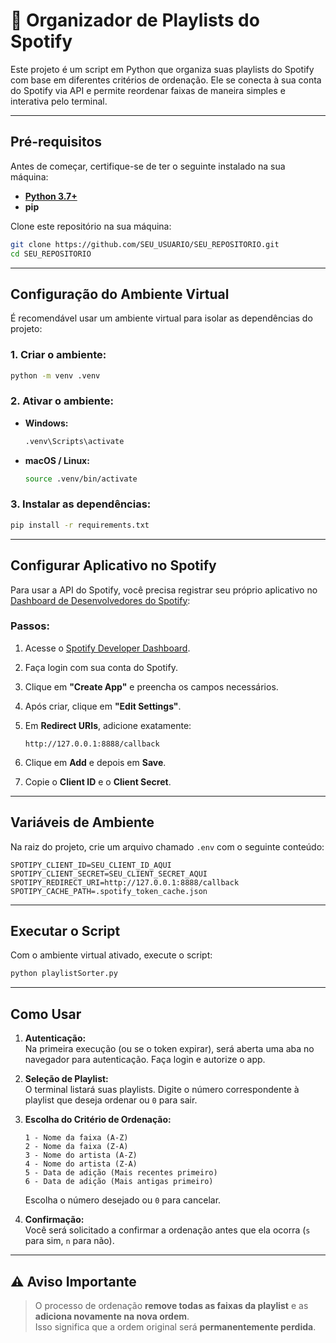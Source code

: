 # 🎵 Organizador de Playlists do Spotify

Este projeto é um script em Python que organiza suas playlists do Spotify com base em diferentes critérios de ordenação. Ele se conecta à sua conta do Spotify via API e permite reordenar faixas de maneira simples e interativa pelo terminal.

---

## Pré-requisitos

Antes de começar, certifique-se de ter o seguinte instalado na sua máquina:

- **[Python 3.7+](https://www.python.org/downloads/)**  
- **pip**

Clone este repositório na sua máquina:

```bash
git clone https://github.com/SEU_USUARIO/SEU_REPOSITORIO.git
cd SEU_REPOSITORIO
```

---

## Configuração do Ambiente Virtual

É recomendável usar um ambiente virtual para isolar as dependências do projeto:

### 1. Criar o ambiente:

```bash
python -m venv .venv
```

### 2. Ativar o ambiente:

- **Windows:**

  ```bash
  .venv\Scripts\activate
  ```

- **macOS / Linux:**

  ```bash
  source .venv/bin/activate
  ```

### 3. Instalar as dependências:

```bash
pip install -r requirements.txt
```

---

## Configurar Aplicativo no Spotify

Para usar a API do Spotify, você precisa registrar seu próprio aplicativo no [Dashboard de Desenvolvedores do Spotify](https://developer.spotify.com/dashboard/):

### Passos:

1. Acesse o [Spotify Developer Dashboard](https://developer.spotify.com/dashboard/).
2. Faça login com sua conta do Spotify.
3. Clique em **"Create App"** e preencha os campos necessários.
4. Após criar, clique em **"Edit Settings"**.
5. Em **Redirect URIs**, adicione exatamente:

   ```
   http://127.0.0.1:8888/callback
   ```

6. Clique em **Add** e depois em **Save**.
7. Copie o **Client ID** e o **Client Secret**.

---

## Variáveis de Ambiente

Na raiz do projeto, crie um arquivo chamado `.env` com o seguinte conteúdo:

```env
SPOTIPY_CLIENT_ID=SEU_CLIENT_ID_AQUI
SPOTIPY_CLIENT_SECRET=SEU_CLIENT_SECRET_AQUI
SPOTIPY_REDIRECT_URI=http://127.0.0.1:8888/callback
SPOTIPY_CACHE_PATH=.spotify_token_cache.json
```

---

## Executar o Script

Com o ambiente virtual ativado, execute o script:

```bash
python playlistSorter.py
```

---

## Como Usar

1. **Autenticação:**  
   Na primeira execução (ou se o token expirar), será aberta uma aba no navegador para autenticação. Faça login e autorize o app.

2. **Seleção de Playlist:**  
   O terminal listará suas playlists. Digite o número correspondente à playlist que deseja ordenar ou `0` para sair.

3. **Escolha do Critério de Ordenação:**

   ```
   1 - Nome da faixa (A-Z)
   2 - Nome da faixa (Z-A)
   3 - Nome do artista (A-Z)
   4 - Nome do artista (Z-A)
   5 - Data de adição (Mais recentes primeiro)
   6 - Data de adição (Mais antigas primeiro)
   ```

   Escolha o número desejado ou `0` para cancelar.

4. **Confirmação:**  
   Você será solicitado a confirmar a ordenação antes que ela ocorra (`s` para sim, `n` para não).

---

## ⚠️ Aviso Importante

> O processo de ordenação **remove todas as faixas da playlist** e as **adiciona novamente na nova ordem**.  
> Isso significa que a ordem original será **permanentemente perdida**.
